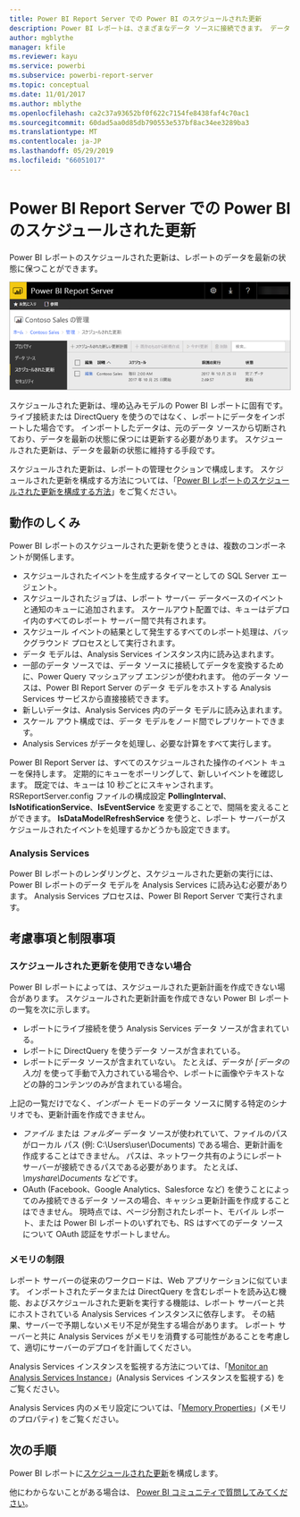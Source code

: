 ```yaml
---
title: Power BI Report Server での Power BI のスケジュールされた更新
description: Power BI レポートは、さまざまなデータ ソースに接続できます。 データの使い方に応じて、異なるデータ ソースを利用できます。
author: mgblythe
manager: kfile
ms.reviewer: kayu
ms.service: powerbi
ms.subservice: powerbi-report-server
ms.topic: conceptual
ms.date: 11/01/2017
ms.author: mblythe
ms.openlocfilehash: ca2c37a93652bf0f622c7154fe8438faf4c70ac1
ms.sourcegitcommit: 60dad5aa0d85db790553e537bf8ac34ee3289ba3
ms.translationtype: MT
ms.contentlocale: ja-JP
ms.lasthandoff: 05/29/2019
ms.locfileid: "66051017"
---
```

# <a name="power-bi-report-scheduled-refresh-in-power-bi-report-server"></a>Power BI Report Server での Power BI のスケジュールされた更新
Power BI レポートのスケジュールされた更新は、レポートのデータを最新の状態に保つことができます。

![Power BI Report Server でのスケジュールされた更新](media/scheduled-refresh/scheduled-refresh-success.png)

スケジュールされた更新は、埋め込みモデルの Power BI レポートに固有です。 ライブ接続または DirectQuery を使うのではなく、レポートにデータをインポートした場合です。 インポートしたデータは、元のデータ ソースから切断されており、データを最新の状態に保つには更新する必要があります。 スケジュールされた更新は、データを最新の状態に維持する手段です。

スケジュールされた更新は、レポートの管理セクションで構成します。 スケジュールされた更新を構成する方法については、「[Power BI レポートのスケジュールされた更新を構成する方法](configure-scheduled-refresh.md)」をご覧ください。

## <a name="how-this-works"></a>動作のしくみ
Power BI レポートのスケジュールされた更新を使うときは、複数のコンポーネントが関係します。

* スケジュールされたイベントを生成するタイマーとしての SQL Server エージェント。
* スケジュールされたジョブは、レポート サーバー データベースのイベントと通知のキューに追加されます。 スケールアウト配置では、キューはデプロイ内のすべてのレポート サーバー間で共有されます。
* スケジュール イベントの結果として発生するすべてのレポート処理は、バックグラウンド プロセスとして実行されます。
* データ モデルは、Analysis Services インスタンス内に読み込まれます。
* 一部のデータ ソースでは、データ ソースに接続してデータを変換するために、Power Query マッシュアップ エンジンが使われます。 他のデータ ソースは、Power BI Report Server のデータ モデルをホストする Analysis Services サービスから直接接続できます。
* 新しいデータは、Analysis Services 内のデータ モデルに読み込まれます。
* スケール アウト構成では、データ モデルをノード間でレプリケートできます。
* Analysis Services がデータを処理し、必要な計算をすべて実行します。

Power BI Report Server は、すべてのスケジュールされた操作のイベント キューを保持します。 定期的にキューをポーリングして、新しいイベントを確認します。 既定では、キューは 10 秒ごとにスキャンされます。 RSReportServer.config ファイルの構成設定 **PollingInterval**、**IsNotificationService**、**IsEventService** を変更することで、間隔を変えることができます。 **IsDataModelRefreshService** を使うと、レポート サーバーがスケジュールされたイベントを処理するかどうかも設定できます。

### <a name="analysis-services"></a>Analysis Services
Power BI レポートのレンダリングと、スケジュールされた更新の実行には、Power BI レポートのデータ モデルを Analysis Services に読み込む必要があります。 Analysis Services プロセスは、Power BI Report Server で実行されます。

## <a name="considerations-and-limitations"></a>考慮事項と制限事項
### <a name="when-scheduled-refresh-cant-be-used"></a>スケジュールされた更新を使用できない場合
Power BI レポートによっては、スケジュールされた更新計画を作成できない場合があります。 スケジュールされた更新計画を作成できない Power BI レポートの一覧を次に示します。

* レポートにライブ接続を使う Analysis Services データ ソースが含まれている。
* レポートに DirectQuery を使うデータ ソースが含まれている。
* レポートにデータ ソースが含まれていない。 たとえば、データが *[データの入力]* を使って手動で入力されている場合や、レポートに画像やテキストなどの静的コンテンツのみが含まれている場合。

上記の一覧だけでなく、*インポート* モードのデータ ソースに関する特定のシナリオでも、更新計画を作成できません。

* *ファイル* または *フォルダー* データ ソースが使われていて、ファイルのパスがローカル パス (例: C:\Users\user\Documents) である場合、更新計画を作成することはできません。 パスは、ネットワーク共有のようにレポート サーバーが接続できるパスである必要があります。 たとえば、 *\\myshare\Documents* などです。
* OAuth (Facebook、Google Analytics、Salesforce など) を使うことによってのみ接続できるデータ ソースの場合、キャッシュ更新計画を作成することはできません。 現時点では、ページ分割されたレポート、モバイル レポート、または Power BI レポートのいずれでも、RS はすべてのデータ ソースについて OAuth 認証をサポートしません。

### <a name="memory-limits"></a>メモリの制限
レポート サーバーの従来のワークロードは、Web アプリケーションに似ています。 インポートされたデータまたは DirectQuery を含むレポートを読み込む機能、およびスケジュールされた更新を実行する機能は、レポート サーバーと共にホストされている Analysis Services インスタンスに依存します。 その結果、サーバーで予期しないメモリ不足が発生する場合があります。 レポート サーバーと共に Analysis Services がメモリを消費する可能性があることを考慮して、適切にサーバーのデプロイを計画してください。

Analysis Services インスタンスを監視する方法については、「[Monitor an Analysis Services Instance](https://docs.microsoft.com/sql/analysis-services/instances/monitor-an-analysis-services-instance)」(Analysis Services インスタンスを監視する) をご覧ください。

Analysis Services 内のメモリ設定については、「[Memory Properties](https://docs.microsoft.com/sql/analysis-services/server-properties/memory-properties)」(メモリのプロパティ) をご覧ください。

## <a name="next-steps"></a>次の手順
Power BI レポートに[スケジュールされた更新](configure-scheduled-refresh.md)を構成します。

他にわからないことがある場合は、 [Power BI コミュニティで質問してみてください](https://community.powerbi.com/)。


